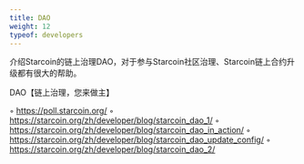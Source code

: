 ```yaml
---
title: DAO
weight: 12
typeof: developers
---
```


介绍Starcoin的链上治理DAO，对于参与Starcoin社区治理、Starcoin链上合约升级都有很大的帮助。

<!--more-->

DAO【链上治理，您来做主】

◦ https://poll.starcoin.org/
◦ https://starcoin.org/zh/developer/blog/starcoin_dao_1/
◦ https://starcoin.org/zh/developer/blog/starcoin_dao_in_action/
◦ https://starcoin.org/zh/developer/blog/starcoin_dao_update_config/
◦ https://starcoin.org/zh/developer/blog/starcoin_dao_2/
